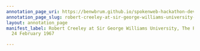 ```yaml
---
annotation_page_uri: https://benwbrum.github.io/spokenweb-hackathon-development/annotations/robert-creeley-at-sir-george-williams-university-the-poetry-series-24-february-1967-canvas-1-robert-creeley-.json
annotation_page_slug: robert-creeley-at-sir-george-williams-university-the-poetry-series-24-february-1967-canvas-1-robert-creeley-
layout: annotation_page
manifest_label: Robert Creeley at Sir George Williams University, The Poetry Series,
  24 February 1967

---
```

